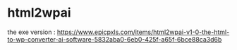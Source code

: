 # html2wpai
the exe version : https://www.epicpxls.com/items/html2wpai-v1-0-the-html-to-wp-converter-ai-software-5832aba0-6eb0-425f-a65f-6bce88ca3d6b
